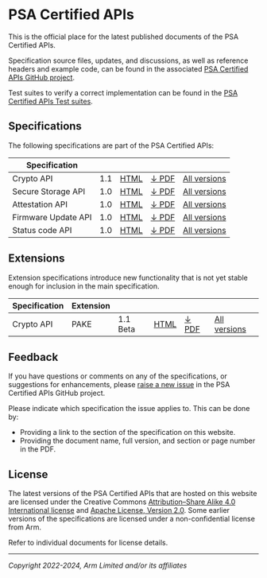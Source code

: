 <!--
SPDX-FileCopyrightText: Copyright 2022-2024 Arm Limited and/or its affiliates <open-source-office@arm.com>
SPDX-License-Identifier: CC-BY-SA-4.0
-->

# PSA Certified APIs

This is the official place for the latest published documents of the PSA Certified APIs.

Specification source files, updates, and discussions, as well as reference headers and example code, can be found in the associated [PSA Certified APIs GitHub project][psa-api-gh].

Test suites to verify a correct implementation can be found in the [PSA Certified APIs Test suites][psa-api-ats].

[psa-api-gh]:       https://github.com/arm-software/psa-api
[psa-api-ats]:      https://github.com/ARM-software/psa-arch-tests/tree/main/api-tests/dev_apis


## Specifications

The following specifications are part of the PSA Certified APIs:

Specification | | | | |
-|-|-|-|-
Crypto API | 1.1 | [HTML][crypto-html] | [&darr; PDF][crypto-pdf] | [All versions](crypto/)
Secure Storage API | 1.0 | [HTML][storage-html] | [&darr; PDF][storage-pdf] | [All versions](storage/)
Attestation API | 1.0 | [HTML][attestation-html] | [&darr; PDF][attestation-pdf] | [All versions](attestation/)
Firmware Update API | 1.0 | [HTML][fwu-html] | [&darr; PDF][fwu-pdf] | [All versions](fwu/)
Status code API | 1.0 | [HTML][status-code-html] | [&darr; PDF][status-code-pdf] | [All versions](status-code/)

## Extensions

Extension specifications introduce new functionality that is not yet stable enough for inclusion in the main specification.

Specification | Extension | | | | |
-|-|-|-|-|-
Crypto API | PAKE | 1.1 Beta | [HTML][pake-html] | [&darr; PDF][pake-pdf] | [All versions](crypto/)

[status-code-html]:  status-code/1.0/
[status-code-pdf]:   status-code/1.0/IHI0097-PSA_Certified_Status_code_API-1.0.3.pdf
[crypto-html]:       crypto/1.1/
[crypto-pdf]:        crypto/1.1/IHI0086-PSA_Certified_Crypto_API-1.1.2.pdf
[storage-html]:      storage/1.0/
[storage-pdf]:       storage/1.0/IHI0087-PSA_Certified_Secure_Storage_API-1.0.2.pdf
[attestation-html]:  attestation/1.0/
[attestation-pdf]:   attestation/1.0/IHI0085-PSA_Certified_Attestation_API-1.0.3.pdf
[fwu-html]:          fwu/1.0/
[fwu-pdf]:           fwu/1.0/IHI0093-PSA_Certified_Firmware_Update_API-1.0.0.pdf
[pake-html]:         crypto/1.1/ext-pake/
[pake-pdf]:          crypto/1.1/ext-pake/AES0058-PSA_Certified_Crypto_API-1.1_PAKE_Extension-bet.1.pdf

## Feedback

If you have questions or comments on any of the specifications, or suggestions for enhancements, please [raise a new issue][psa-api-issue] in the PSA Certified APIs GitHub project.

Please indicate which specification the issue applies to. This can be done by:

* Providing a link to the section of the specification on this website.
* Providing the document name, full version, and section or page number in the PDF.

[psa-api-issue]:    https://github.com/arm-software/psa-api/issues/new

## License

The latest versions of the PSA Certified APIs that are hosted on this website are licensed under the Creative Commons [Attribution–Share Alike 4.0 International license][CC-BY-SA-4.0] and [Apache License, Version 2.0][APACHE-2.0]. Some earlier versions of the specifications are licensed under a non-confidential license from Arm.

Refer to individual documents for license details.

[CC-BY-SA-4.0]:     https://creativecommons.org/licenses/by/4.0
[APACHE-2.0]:       https://www.apache.org/licenses/LICENSE-2.0

----

*Copyright 2022-2024, Arm Limited and/or its affiliates*
